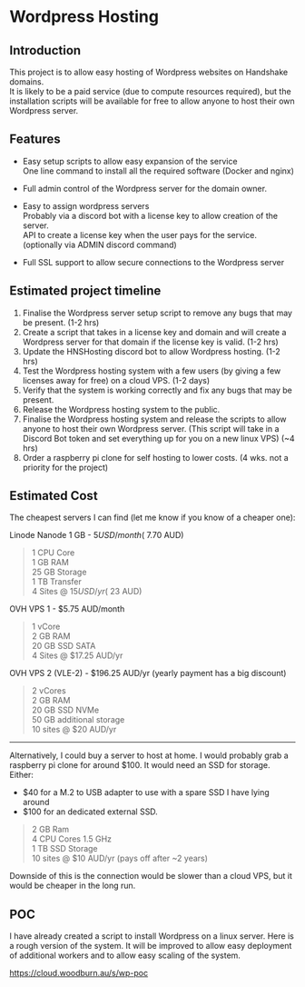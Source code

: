 # Wordpress Hosting

## Introduction
This project is to allow easy hosting of Wordpress websites on Handshake domains.  
It is likely to be a paid service (due to compute resources required), but the installation scripts will be available for free to allow anyone to host their own Wordpress server.  

## Features
- Easy setup scripts to allow easy expansion of the service  
One line command to install all the required software (Docker and nginx)

- Full admin control of the Wordpress server for the domain owner.

- Easy to assign wordpress servers  
  Probably via a discord bot with a license key to allow creation of the server.  
  API to create a license key when the user pays for the service. (optionally via ADMIN discord command)

- Full SSL support to allow secure connections to the Wordpress server


## Estimated project timeline
1. Finalise the Wordpress server setup script to remove any bugs that may be present. (1-2 hrs)
2. Create a script that takes in a license key and domain and will create a Wordpress server for that domain if the license key is valid. (1-2 hrs)
3. Update the HNSHosting discord bot to allow Wordpress hosting. (1-2 hrs)
4. Test the Wordpress hosting system with a few users (by giving a few licenses away for free) on a cloud VPS. (1-2 days)
5. Verify that the system is working correctly and fix any bugs that may be present.
6. Release the Wordpress hosting system to the public.
7. Finalise the Wordpress hosting system and release the scripts to allow anyone to host their own Wordpress server. (This script will take in a Discord Bot token and set everything up for you on a new linux VPS) (~4 hrs)
8. Order a raspberry pi clone for self hosting to lower costs. (4 wks. not a priority for the project)


## Estimated Cost
The cheapest servers I can find (let me know if you know of a cheaper one):

Linode Nanode 1 GB - $5 USD/month (~$7.70 AUD)
> 1 CPU Core  
1 GB RAM  
25 GB Storage  
1 TB Transfer  
4 Sites @ $15 USD/yr (~$23 AUD)

OVH VPS 1 - $5.75 AUD/month
> 1 vCore  
2 GB RAM  
20 GB SSD SATA  
4 Sites @ $17.25 AUD/yr

OVH VPS 2 (VLE-2) - $196.25 AUD/yr (yearly payment has a big discount)
> 2 vCores  
2 GB RAM  
20 GB SSD NVMe  
50 GB additional storage  
10 sites @ $20 AUD/yr



---

Alternatively, I could buy a server to host at home. I would probably grab a raspberry pi clone for around $100.
It would need an SSD for storage. Either:
- $40 for a M.2 to USB adapter to use with a spare SSD I have lying around
- $100 for an dedicated external SSD.

> 2 GB Ram  
4 CPU Cores 1.5 GHz  
1 TB SSD Storage  
10 sites @ $10 AUD/yr (pays off after ~2 years)

Downside of this is the connection would be slower than a cloud VPS, but it would be cheaper in the long run.


## POC
I have already created a script to install Wordpress on a linux server.
Here is a rough version of the system. It will be improved to allow easy deployment of additional workers and to allow easy scaling of the system.

https://cloud.woodburn.au/s/wp-poc
